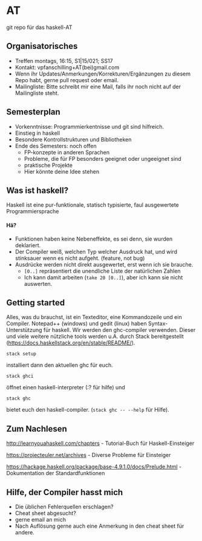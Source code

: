 # AT
git repo für das haskell-AT

## Organisatorisches

* Treffen montags, 16:15, S1|15/021; SS17
* Kontakt: vpfanschilling+AT(bei)gmail.com
* Wenn ihr Updates/Anmerkungen/Korrekturen/Ergänzungen zu diesem Repo habt, gerne pull request oder email.
* Mailingliste: Bitte schreibt mir eine Mail, falls ihr noch nicht auf der Mailingliste steht.

## Semesterplan

* Vorkenntnisse: Programmierkentnisse und git sind hilfreich.
* Einstieg in haskell
* Besondere Kontrollstrukturen und Bibliotheken
* Ende des Semesters: noch offen 
  * FP-konzepte in anderen Sprachen 
  * Probleme, die für FP besonders geeignet oder ungeeignet sind
  * praktische Projekte
  * Hier könnte deine Idee stehen

## Was ist haskell?

Haskell ist eine pur-funktionale, statisch typisierte, faul ausgewertete Programmiersprache

#### Hä?

* Funktionen haben keine Nebeneffekte, es sei denn, sie wurden deklariert.
* Der Compiler weiß, welchen Typ welcher Ausdruck hat, und wird stinksauer wenn es nicht aufgeht. (feature, not bug)
* Ausdrücke werden nicht direkt ausgewertet, erst wenn ich sie brauche.
  * `[0..]` repräsentiert die unendliche Liste der natürlichen Zahlen
  * Ich kann damit arbeiten (`take 20 [0..]`), aber ich kann sie nicht auswerten.

## Getting started
Alles, was du brauchst, ist ein Texteditor, eine Kommandozeile und ein Compiler. Notepad++ (windows) und gedit (linux) haben Syntax-Unterstützung für haskell. Wir werden den ghc-compiler verwenden. Dieser und viele weitere nützliche tools werden u.A. durch Stack bereitgestellt (https://docs.haskellstack.org/en/stable/README/).

    stack setup
    
installiert dann den aktuellen ghc für euch.

    stack ghci
    
öffnet einen haskell-interpreter (:? für hilfe) und

    stack ghc
    
bietet euch den haskell-compiler. (`stack ghc -- --help` für Hilfe).

## Zum Nachlesen

http://learnyouahaskell.com/chapters - Tutorial-Buch für Haskell-Einsteiger

https://projecteuler.net/archives - Diverse Probleme für Einsteiger

https://hackage.haskell.org/package/base-4.9.1.0/docs/Prelude.html - Dokumentation der Standardfunktionen

## Hilfe, der Compiler hasst mich

* Die üblichen Fehlerquellen erschlagen?
* Cheat sheet abgesucht?
* gerne email an mich
* Nach Auflösung gerne auch eine Anmerkung in den cheat sheet für andere.
